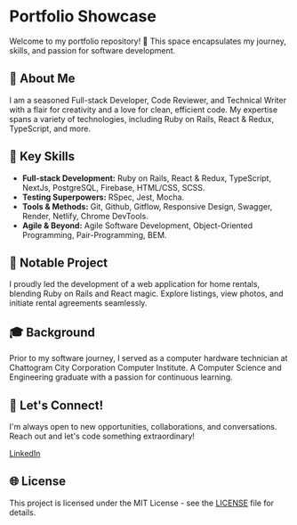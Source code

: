 # Portfolio Showcase

Welcome to my portfolio repository! 🚀 This space encapsulates my journey,
skills, and passion for software development.

## 🌟 About Me

I am a seasoned Full-stack Developer, Code Reviewer, and Technical Writer with a
flair for creativity and a love for clean, efficient code. My expertise spans a
variety of technologies, including Ruby on Rails, React & Redux, TypeScript, and
more.

## 🚀 Key Skills

- **Full-stack Development:** Ruby on Rails, React & Redux, TypeScript, NextJs,
  PostgreSQL, Firebase, HTML/CSS, SCSS.
- **Testing Superpowers:** RSpec, Jest, Mocha.
- **Tools & Methods:** Git, Github, Gitflow, Responsive Design, Swagger, Render,
  Netlify, Chrome DevTools.
- **Agile & Beyond:** Agile Software Development, Object-Oriented Programming,
  Pair-Programming, BEM.

## 🏡 Notable Project

I proudly led the development of a web application for home rentals, blending
Ruby on Rails and React magic. Explore listings, view photos, and initiate
rental agreements seamlessly.

## 🎓 Background

Prior to my software journey, I served as a computer hardware technician at
Chattogram City Corporation Computer Institute. A Computer Science and
Engineering graduate with a passion for continuous learning.

## 💬 Let's Connect!

I'm always open to new opportunities, collaborations, and conversations. Reach
out and let's code something extraordinary!

[LinkedIn](https://www.linkedin.com/in/shahadat-cseng/)

## 🌐 License

This project is licensed under the MIT License - see the [LICENSE](LICENSE) file
for details.
